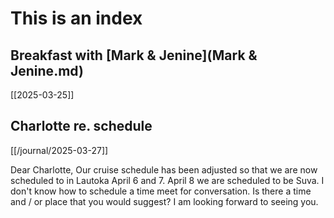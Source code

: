 # This is an index

## Breakfast with [Mark & Jenine](Mark & Jenine.md)

[[2025-03-25]]

## Charlotte re. schedule

[[/journal/2025-03-27]]

Dear Charlotte, Our cruise schedule has been adjusted so that we are now scheduled to in Lautoka April 6 and 7. April 8 we are scheduled to be Suva. I don't know how to schedule a time meet for conversation. Is there a time and / or place that you would suggest? I am looking forward to seeing you.
